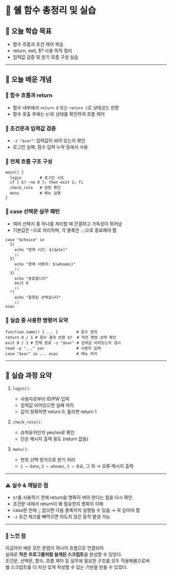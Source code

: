 # 📘 쉘 함수 총정리 및 실습

## 🎯 오늘 학습 목표
- 함수 흐름과 조건 제어 복습
- return, exit, $? 사용 목적 정리
- 입력값 검증 및 분기 흐름 구성 실습

---

## 🧠 오늘 배운 개념

### 🔹 함수 흐름과 return
- 함수 내부에서 `return 0` 또는 `return 1`로 상태코드 반환
- 함수 호출 후에는 `$?`로 상태를 확인하여 흐름 제어

### 🔹 조건문과 입력값 검증
- `-z "$var"`: 입력값이 비어 있는지 확인
- 로그인 실패, 점수 입력 누락 등에서 사용

### 🔹 전체 흐름 구조 구성
```
main() {
  login        # 로그인 시도
  if [ $? -ne 0 ]; then exit 1; fi
  check_role   # 권한 확인
  menu         # 메뉴 실행
}
```

### 🔹 case 선택문 실무 패턴
- 여러 선택지 중 하나를 처리할 때 간결하고 가독성이 뛰어남
- 기본값은 `*`으로 처리하며, 각 블록은 `;;`으로 종료해야 함

```
case "$choice" in
  1)
    echo "현재 시간: $(date)"
    ;;
  2)
    echo "현재 사용자: $(whoami)"
    ;;
  3)
    echo "종료합니다"
    exit 0
    ;;
  *)
    echo "잘못된 선택입니다"
    ;;
esac
```

### 🔹 실습 중 사용한 명령어 요약
```
function_name() { ... }        # 함수 정의
return 0 / 1 # 함수 결과 반환 $?  # 직전 명령 상태 확인
exit 0 / 1 # 전체 종료 -z "$var" # 입력값 비어있는지 검사
read -p "..." var              # 사용자 입력
case "$var" in ... esac        # 메뉴 처리
```

---

## 🧪 실습 과정 요약
1. `login()`:
   - 사용자로부터 ID/PW 입력
   - 입력값 비어있으면 실패 처리
   - 값이 정확하면 return 0, 틀리면 return 1

2. `check_role()`:
   - 슈퍼유저인지 yes/no로 확인
   - 단순 메시지 출력 용도 (return 없음)

3. `menu()`:
   - 번호 선택 방식으로 분기 처리
   - `1 → date`, `2 → whoami`, `3 → 종료`, 그 외 → 오류 메시지 출력

---

### ⚠️ 실수 & 깨달은 점
- `$?`를 사용하기 전에 return을 명확히 써야 한다는 점을 다시 확인
- 조건문 내에서 return이 왜 필요한지 명확히 이해
- case문 안에 ;; 없으면 다음 블록까지 실행될 수 있음 → 꼭 닫아야 함
- `-z` 조건 체크를 빼먹으면 의도치 않은 동작 발생 가능

---

### 💭 느낀 점
지금까지 배운 모든 문법이 하나의 흐름으로 연결되어  
실제로 **작은 프로그램처럼 설계된 스크립트**를 완성할 수 있었다.  
조건문, 선택문, 함수, 흐름 제어 등 실무에 필요한 구조를 모두 적용해봄으로써  
쉘 스크립트를 더 자신 있게 작성할 수 있는 기반을 만들 수 있었다.


